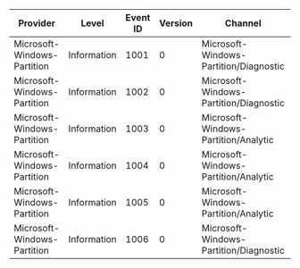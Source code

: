 Provider                     |  Level        |  Event ID  |  Version  |  Channel                                 |  Task  |  Opcode  |  Keyword  |  Message
-----------------------------|---------------|------------|-----------|------------------------------------------|--------|----------|-----------|------------------------
Microsoft-Windows-Partition  |  Information  |  1001      |  0        |  Microsoft-Windows-Partition/Diagnostic  |        |          |           |  Operation started.
Microsoft-Windows-Partition  |  Information  |  1002      |  0        |  Microsoft-Windows-Partition/Diagnostic  |        |          |           |  Operation completed.
Microsoft-Windows-Partition  |  Information  |  1003      |  0        |  Microsoft-Windows-Partition/Analytic    |        |          |  power    |
Microsoft-Windows-Partition  |  Information  |  1004      |  0        |  Microsoft-Windows-Partition/Analytic    |        |          |  power    |
Microsoft-Windows-Partition  |  Information  |  1005      |  0        |  Microsoft-Windows-Partition/Analytic    |        |          |  power    |
Microsoft-Windows-Partition  |  Information  |  1006      |  0        |  Microsoft-Windows-Partition/Diagnostic  |        |          |           |  For internal use only.